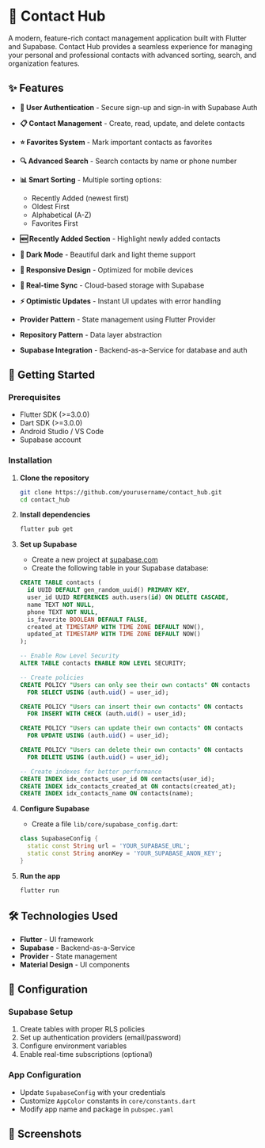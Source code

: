 # 📱 Contact Hub

A modern, feature-rich contact management application built with Flutter and Supabase. Contact Hub provides a seamless experience for managing your personal and professional contacts with advanced sorting, search, and organization features.

## ✨ Features

- **🔐 User Authentication** - Secure sign-up and sign-in with Supabase Auth
- **📋 Contact Management** - Create, read, update, and delete contacts
- **⭐ Favorites System** - Mark important contacts as favorites
- **🔍 Advanced Search** - Search contacts by name or phone number
- **📊 Smart Sorting** - Multiple sorting options:
  - Recently Added (newest first)
  - Oldest First
  - Alphabetical (A-Z)
  - Favorites First
- **🆕 Recently Added Section** - Highlight newly added contacts
- **🌙 Dark Mode** - Beautiful dark and light theme support
- **📱 Responsive Design** - Optimized for mobile devices
- **🔄 Real-time Sync** - Cloud-based storage with Supabase
- **⚡ Optimistic Updates** - Instant UI updates with error handling

- **Provider Pattern** - State management using Flutter Provider
- **Repository Pattern** - Data layer abstraction
- **Supabase Integration** - Backend-as-a-Service for database and auth

## 🚀 Getting Started

### Prerequisites

- Flutter SDK (>=3.0.0)
- Dart SDK (>=3.0.0)
- Android Studio / VS Code
- Supabase account

### Installation

1. **Clone the repository**
   ```bash
   git clone https://github.com/yourusername/contact_hub.git
   cd contact_hub
   ```

2. **Install dependencies**
   ```bash
   flutter pub get
   ```

3. **Set up Supabase**
   - Create a new project at [supabase.com](https://supabase.com)
   - Create the following table in your Supabase database:

   ```sql
   CREATE TABLE contacts (
     id UUID DEFAULT gen_random_uuid() PRIMARY KEY,
     user_id UUID REFERENCES auth.users(id) ON DELETE CASCADE,
     name TEXT NOT NULL,
     phone TEXT NOT NULL,
     is_favorite BOOLEAN DEFAULT FALSE,
     created_at TIMESTAMP WITH TIME ZONE DEFAULT NOW(),
     updated_at TIMESTAMP WITH TIME ZONE DEFAULT NOW()
   );

   -- Enable Row Level Security
   ALTER TABLE contacts ENABLE ROW LEVEL SECURITY;

   -- Create policies
   CREATE POLICY "Users can only see their own contacts" ON contacts
     FOR SELECT USING (auth.uid() = user_id);

   CREATE POLICY "Users can insert their own contacts" ON contacts
     FOR INSERT WITH CHECK (auth.uid() = user_id);

   CREATE POLICY "Users can update their own contacts" ON contacts
     FOR UPDATE USING (auth.uid() = user_id);

   CREATE POLICY "Users can delete their own contacts" ON contacts
     FOR DELETE USING (auth.uid() = user_id);

   -- Create indexes for better performance
   CREATE INDEX idx_contacts_user_id ON contacts(user_id);
   CREATE INDEX idx_contacts_created_at ON contacts(created_at);
   CREATE INDEX idx_contacts_name ON contacts(name);
   ```

4. **Configure Supabase**
   - Create a file `lib/core/supabase_config.dart`:
   ```dart
   class SupabaseConfig {
     static const String url = 'YOUR_SUPABASE_URL';
     static const String anonKey = 'YOUR_SUPABASE_ANON_KEY';
   }
   ```

5. **Run the app**
   ```bash
   flutter run
   ```
   

## 🛠️ Technologies Used

- **Flutter** - UI framework
- **Supabase** - Backend-as-a-Service
- **Provider** - State management
- **Material Design** - UI components

## 🔧 Configuration

### Supabase Setup
1. Create tables with proper RLS policies
2. Set up authentication providers (email/password)
3. Configure environment variables
4. Enable real-time subscriptions (optional)

### App Configuration
- Update `SupabaseConfig` with your credentials
- Customize `AppColor` constants in `core/constants.dart`
- Modify app name and package in `pubspec.yaml`

## 📱 Screenshots


